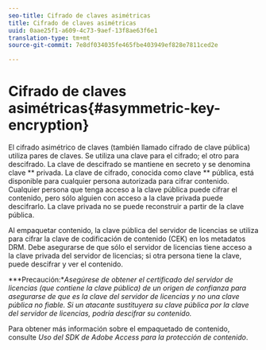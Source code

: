 ```yaml
---
seo-title: Cifrado de claves asimétricas
title: Cifrado de claves asimétricas
uuid: 0aae25f1-a609-4c73-9aef-13f8ae63f6e1
translation-type: tm+mt
source-git-commit: 7e8df034035fe465fbe403949ef828e7811ced2e

---
```



# Cifrado de claves asimétricas{#asymmetric-key-encryption}

El cifrado asimétrico de claves (también llamado cifrado de clave pública) utiliza pares de claves. Se utiliza una clave para el cifrado; el otro para descifrado. La clave de descifrado se mantiene en secreto y se denomina clave ** privada. La clave de cifrado, conocida como clave ** pública, está disponible para cualquier persona autorizada para cifrar contenido. Cualquier persona que tenga acceso a la clave pública puede cifrar el contenido, pero sólo alguien con acceso a la clave privada puede descifrarlo. La clave privada no se puede reconstruir a partir de la clave pública.

Al empaquetar contenido, la clave pública del servidor de licencias se utiliza para cifrar la clave de codificación de contenido (CEK) en los metadatos DRM. Debe asegurarse de que sólo el servidor de licencias tiene acceso a la clave privada del servidor de licencias; si otra persona tiene la clave, puede descifrar y ver el contenido.

***Precaución:**Asegúrese de obtener el certificado del servidor de licencias (que contiene la clave pública) de un origen de confianza para asegurarse de que es la clave del servidor de licencias y no una clave pública no fiable. Si un atacante sustituyera su clave pública por la clave del servidor de licencias, podría descifrar su contenido.*

Para obtener más información sobre el empaquetado de contenido, consulte *Uso del SDK de Adobe Access para la protección de contenido*.
